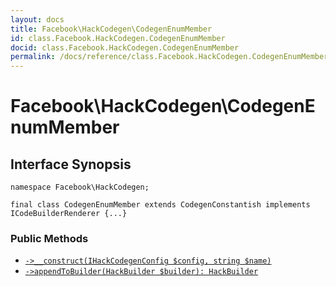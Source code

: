 ```yaml
---
layout: docs
title: Facebook\HackCodegen\CodegenEnumMember
id: class.Facebook.HackCodegen.CodegenEnumMember
docid: class.Facebook.HackCodegen.CodegenEnumMember
permalink: /docs/reference/class.Facebook.HackCodegen.CodegenEnumMember/
---
```

# Facebook\\HackCodegen\\CodegenEnumMember




## Interface Synopsis




``` Hack
namespace Facebook\HackCodegen;

final class CodegenEnumMember extends CodegenConstantish implements ICodeBuilderRenderer {...}
```




### Public Methods




- [` ->__construct(IHackCodegenConfig $config, string $name) `](<class.Facebook.HackCodegen.CodegenEnumMember.__construct.md>)
- [` ->appendToBuilder(HackBuilder $builder): HackBuilder `](<class.Facebook.HackCodegen.CodegenEnumMember.appendToBuilder.md>)